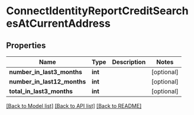 # ConnectIdentityReportCreditSearchesAtCurrentAddress

## Properties
Name | Type | Description | Notes
------------ | ------------- | ------------- | -------------
**number_in_last3_months** | **int** |  | [optional] 
**number_in_last12_months** | **int** |  | [optional] 
**total_in_last3_months** | **int** |  | [optional] 

[[Back to Model list]](../README.md#documentation-for-models) [[Back to API list]](../README.md#documentation-for-api-endpoints) [[Back to README]](../README.md)


